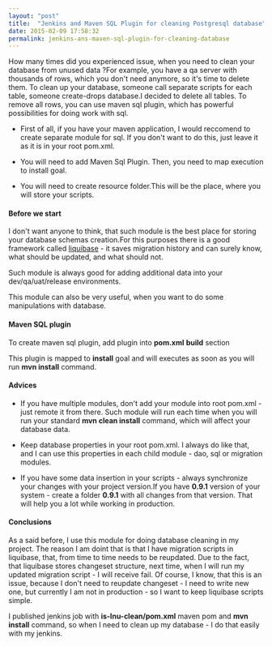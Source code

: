 ```yaml
---
layout: "post"
title:  "Jenkins and Maven SQL Plugin for cleaning Postgresql database"
date: 2015-02-09 17:58:32
permalink: jenkins-ans-maven-sql-plugin-for-cleaning-database
---
```



How many times did you experienced issue, when you need to clean your database from unused data ?For example, you have a qa server with thousands of rows, which you don't need anymore, so it's time to delete them.
To clean up your database, someone call separate scripts for each table, someone create-drops database.I decided to delete all tables.
To remove all rows, you can use maven sql plugin, which has powerful possibilities for doing work with sql.

* First of all, if you have your maven application, I would reccomend to create separate module for sql. If you don't want to do this, just leave it as it is in your root pom.xml.

* You will need to add Maven Sql Plugin. Then, you need to map execution to install goal.

* You will need to create resource folder.This will be the place, where you will store your scripts.


#### Before we start

I don't want anyone to think, that such module is the best place for storing your database schemas creation.For this purposes there is a good framework called [liquibase](http://www.liquibase.org/) - it saves migration history and can surely know, what should be updated, and what should not.

Such module is always good for adding additional data into your dev/qa/uat/release environments.

This module can also be very useful, when you want to do some manipulations with database.


#### Maven SQL plugin

To create maven sql plugin, add plugin into **pom.xml** **build** section

<script src="https://gist.github.com/johnyUA/9e96aea61f9e5e590c5c.js"></script>

This plugin is mapped to **install** goal and will executes as soon as you will run **mvn install** command.

#### Advices

* If you have multiple modules, don't add your module into root pom.xml - just remote it from there. Such module will run each time when you will run your standard **mvn clean install** command, which will affect your database data.

* Keep database properties in your root pom.xml. I always do like that, and I can use this properties in each child module - dao, sql or migration modules.

* If you have some data insertion in your scripts - always synchronize your changes with your project version.If you have **0.9.1** version of your system - create a folder **0.9.1** with all changes from that version. That will help you a lot while working in production.


#### Conclusions

As a said before, I use this module for doing database cleaning in my project. The reason I am doint that is that I have migration scripts in liquibase, that, from time to time needs to be reupdated. Due to the fact, that liquibase stores changeset structure, next time, when I will run my updated migration script - I will receive fail. Of course, I know, that this is an issue, because I don't need to reupdate changeset - I need to write new one, but currently I am not in production - so I want to keep liquibase scripts simple.

I published jenkins job with **is-lnu-clean/pom.xml** maven pom and **mvn install** command, so when I need to clean up my database - I do that easily with my jenkins.
